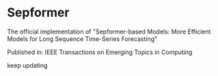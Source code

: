 # Sepformer
The official implementation of "Sepformer-based Models: More Efficient Models for Long Sequence Time-Series Forecasting"

Published in: IEEE Transactions on Emerging Topics in Computing

keep updating
